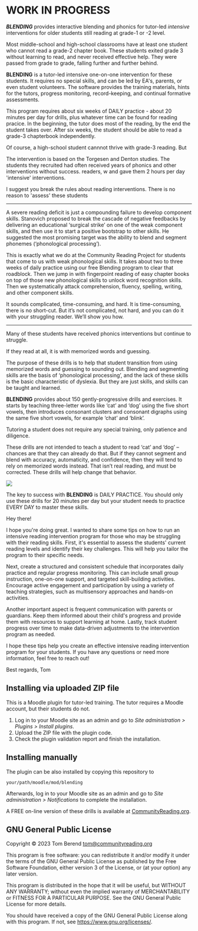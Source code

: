 # WORK IN PROGRESS #

***BLENDING*** provides interactive blending and phonics for tutor-led *intensive* interventions for older students still reading at grade-1 or -2 level.

Most middle-school and high-school classrooms have at least one student who cannot read a grade-2 chapter book.  These students exited grade 3 without learning to read, and never received effective help.  They were passed from grade to grade, falling further and further behind.

**BLENDING** is a tutor-led intensive one-on-one intervention for these students.  It requires no special skills, and can be led by EA's, parents, or even student volunteers.  The software provides the training materials, hints for the tutors, progress monitoring, record-keeping, and continual formative assessments.

This program requires about six weeks of DAILY practice - about 20 minutes per day for drills, plus whatever time can be found for reading pracice.  In the beginning, the tutor does most of the reading, by the end the student takes over.  After six weeks, the student should be able to read a grade-3 chapterbook independently.

Of course, a high-school student cannnot thrive with grade-3 reading.  But


The intervention is based on the Torgesen and  Denton studies.  The students they recruited had often received years of phonics and other interventions without success.   readers, w and gave them 2 hours per day 'intensive' interventions.

I suggest you break the rules about reading interventions.  There is no reason to 'assess' these students


---
A severe reading deficit is just a compounding failure to develop component skills. Stanovich proposed to break the cascade of negative feedbacks by delivering an educational ‘surgical strike’ on one of the weak component skills, and then use it to start a positive bootstrap to other skills. He suggested the most promising target was the ability to blend and segment phonemes (‘phonological processing’).

This is exactly what we do at the Community Reading Project for students that come to us with weak phonological skills. It takes about two to three weeks of daily practice using our free Blending program to clear that roadblock. Then we jump in with fingerpoint reading of easy chapter books on top of those new phonological skills to unlock word recognition skills. Then we systematically attack comprehension, fluency, spelling, writing, and other component skills.

It sounds complicated, time-consuming, and hard. It is time-consuming, there is no short-cut. But it’s not complicated, not hard, and you can do it with your struggling reader. We’ll show you how.


---




Many of these students have received phonics interventions but continue to struggle.

 If they read at all, it is with memorized words and guessing.

The purpose of these drills is to help that student transition from using memorized words and guessing to sounding out. Blending and segmenting skills are the basis of ‘phonological processing’, and the lack of these skills is the basic characteristic of dyslexia. But they are just skills, and skills can be taught and learned.

**BLENDING** provides about 150 gently-progressive drills and exercises.  It starts by teaching three-letter words like ‘cat’ and ‘dog’ using the five short vowels, then introduces consonant clusters and consonant digraphs using the same five short vowels, for example ‘chat’ and ‘blink’.

Tutoring a student does not require any special training, only patience and diligence.

These drills are not intended to teach a student to read ‘cat’ and ‘dog’ – chances are that they can already do that. But if they cannot segment and blend with accuracy, automaticity, and confidence, then they will tend to rely on memorized words instead. That isn’t real reading, and must be corrected. These drills will help change that behavior.

![](https://github.com/tom-berend/moodle_mod_blending/blob/main/pix/cat.jpg?raw=true)

The key to success with **BLENDING** is DAILY PRACTICE. You should only use these drills for 20 minutes per day but your student needs to practice EVERY DAY to master these skills.



Hey there!

I hope you're doing great. I wanted to share some tips on how to run an intensive reading intervention program for those who may be struggling with their reading skills. First, it's essential to assess the students' current reading levels and identify their key challenges. This will help you tailor the program to their specific needs.

Next, create a structured and consistent schedule that incorporates daily practice and regular progress monitoring. This can include small group instruction, one-on-one support, and targeted skill-building activities. Encourage active engagement and participation by using a variety of teaching strategies, such as multisensory approaches and hands-on activities.

Another important aspect is frequent communication with parents or guardians. Keep them informed about their child's progress and provide them with resources to support learning at home. Lastly, track student progress over time to make data-driven adjustments to the intervention program as needed.

I hope these tips help you create an effective intensive reading intervention program for your students. If you have any questions or need more information, feel free to reach out!

Best regards,
Tom






## Installing via uploaded ZIP file ##

This is a Moodle plugin for tutor-led training.  The tutor requires a Moodle account, but their students do not.



1. Log in to your Moodle site as an admin and go to _Site administration >
   Plugins > Install plugins_.
2. Upload the ZIP file with the plugin code.
3. Check the plugin validation report and finish the installation.

## Installing manually ##

The plugin can be also installed by copying this repository to

~~~
your/path/moodle/mod/blending
~~~

Afterwards, log in to your Moodle site as an admin and go to _Site administration >
Notifications_ to complete the installation.

A FREE on-line version of these drills is available at [CommunityReading.org](https://communityreading.org).

## GNU General Public License ##

Copyright &copy; 2023 Tom Berend  <tom@communityreading.org>

This program is free software: you can redistribute it and/or modify it under
the terms of the GNU General Public License as published by the Free Software
Foundation, either version 3 of the License, or (at your option) any later
version.

This program is distributed in the hope that it will be useful, but WITHOUT ANY
WARRANTY; without even the implied warranty of MERCHANTABILITY or FITNESS FOR A
PARTICULAR PURPOSE.  See the GNU General Public License for more details.

You should have received a copy of the GNU General Public License along with
this program.  If not, see <https://www.gnu.org/licenses/>.
